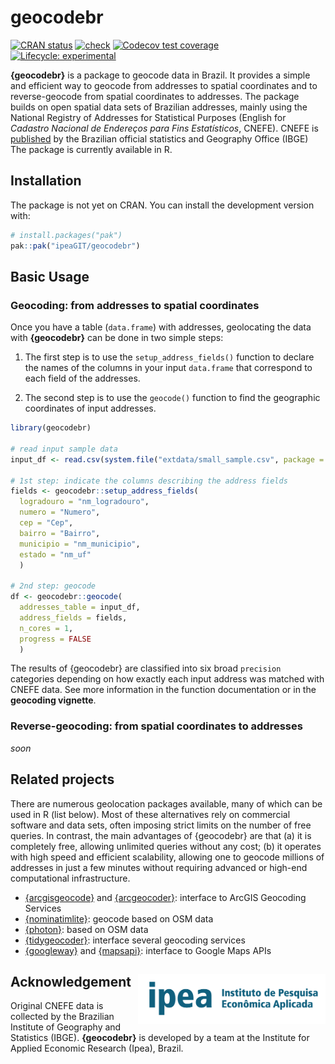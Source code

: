 
<!-- README.md is generated from README.Rmd. Please edit that file -->

# geocodebr

[![CRAN
status](https://www.r-pkg.org/badges/version/geocodebr)](https://CRAN.R-project.org/package=geocodebr)
[![check](https://github.com/ipeaGIT/geocodebr/workflows/check/badge.svg)](https://github.com/ipeaGIT/geocodebr/actions)
[![Codecov test
coverage](https://codecov.io/gh/ipeaGIT/geocodebr/branch/main/graph/badge.svg)](https://app.codecov.io/gh/ipeaGIT/geocodebr?branch=main)
[![Lifecycle:
experimental](https://lifecycle.r-lib.org/articles/figures/lifecycle-experimental.svg)](https://lifecycle.r-lib.org/articles/stages.html)

**{geocodebr}** is a package to geocode data in Brazil. It provides a
simple and efficient way to geocode from addresses to spatial
coordinates and to reverse-geocode from spatial coordinates to
addresses. The package builds on open spatial data sets of Brazilian
addresses, mainly using the National Registry of Addresses for
Statistical Purposes (English for *Cadastro Nacional de Endereços para
Fins Estatísticos*, CNEFE). CNEFE is
[published](https://www.ibge.gov.br/estatisticas/sociais/populacao/38734-cadastro-nacional-de-enderecos-para-fins-estatisticos.html)
by the Brazilian official statistics and Geography Office (IBGE) The
package is currently available in R.

## Installation

The package is not yet on CRAN. You can install the development version
with:

``` r
# install.packages("pak")
pak::pak("ipeaGIT/geocodebr")
```

## Basic Usage

### Geocoding: from addresses to spatial coordinates

Once you have a table (`data.frame`) with addresses, geolocating the
data with **{geocodebr}** can be done in two simple steps:

1.  The first step is to use the `setup_address_fields()` function to
    declare the names of the columns in your input `data.frame` that
    correspond to each field of the addresses.

2.  The second step is to use the `geocode()` function to find the
    geographic coordinates of input addresses.

``` r
library(geocodebr)

# read input sample data
input_df <- read.csv(system.file("extdata/small_sample.csv", package = "geocodebr"))

# 1st step: indicate the columns describing the address fields
fields <- geocodebr::setup_address_fields(
  logradouro = "nm_logradouro",
  numero = "Numero",
  cep = "Cep",
  bairro = "Bairro",
  municipio = "nm_municipio",
  estado = "nm_uf"
  )

# 2nd step: geocode
df <- geocodebr::geocode(
  addresses_table = input_df,
  address_fields = fields,
  n_cores = 1,
  progress = FALSE
  )
```

The results of {geocodebr} are classified into six broad `precision`
categories depending on how exactly each input address was matched with
CNEFE data. See more information in the function documentation or in the
**geocoding vignette**.

### Reverse-geocoding: from spatial coordinates to addresses

*soon*

## Related projects

There are numerous geolocation packages available, many of which can be
used in R (list below). Most of these alternatives rely on commercial
software and data sets, often imposing strict limits on the number of
free queries. In contrast, the main advantages of {geocodebr} are that
(a) it is completely free, allowing unlimited queries without any cost;
(b) it operates with high speed and efficient scalability, allowing one
to geocode millions of addresses in just a few minutes without requiring
advanced or high-end computational infrastructure.

- [{arcgisgeocode}](https://cran.r-project.org/web/packages/arcgisgeocode/index.html)
  and
  [{arcgeocoder}](https://cran.r-project.org/web/packages/arcgeocoder/index.html):
  interface to ArcGIS Geocoding Services
- [{nominatimlite}](https://cran.r-project.org/web/packages/nominatimlite/index.html):
  geocode based on OSM data
- [{photon}](https://cran.r-project.org/web/packages/photon/index.html):
  based on OSM data
- [{tidygeocoder}](https://cran.r-project.org/web/packages/tidygeocoder/index.html):
  interface several geocoding services
- [{googleway}](https://cran.r-project.org/web/packages/googleway/index.html)
  and
  [{mapsapi}](https://cran.r-project.org/web/packages/mapsapi/index.html):
  interface to Google Maps APIs

## Acknowledgement <a href="https://www.ipea.gov.br"><img src="man/figures/ipea_logo.png" alt="IPEA" align="right" width="300"/></a>

Original CNEFE data is collected by the Brazilian Institute of Geography
and Statistics (IBGE). **{geocodebr}** is developed by a team at the
Institute for Applied Economic Research (Ipea), Brazil.
